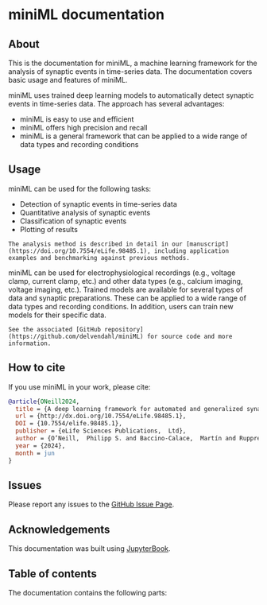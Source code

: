 # miniML documentation

## About
This is the documentation for miniML, a machine learning framework for the analysis of synaptic events in time-series data. The documentation covers basic usage and features of miniML. 

miniML uses trained deep learning models to automatically detect synaptic events in time-series data. The approach has several advantages:

- miniML is easy to use and efficient
- miniML offers high precision and recall
- miniML is a general framework that can be applied to a wide range of data types and recording conditions


## Usage

miniML can be used for the following tasks:
- Detection of synaptic events in time-series data
- Quantitative analysis of synaptic events
- Classification of synaptic events
- Plotting of results

```{seealso}
The analysis method is described in detail in our [manuscript](https://doi.org/10.7554/eLife.98485.1), including application examples and benchmarking against previous methods.
````


miniML can be used for electrophysiological recordings (e.g., voltage clamp, current clamp, etc.) and other data types (e.g., calcium imaging, voltage imaging, etc.). Trained models are available for several types of data and synaptic preparations. These can be applied to a wide range of data types and recording conditions. In addition, users can train new models for their specific data.

```{seealso}
See the associated [GitHub repository](https://github.com/delvendahl/miniML) for source code and more information.
````

## How to cite

If you use miniML in your work, please cite:
```BibTeX
@article{ONeill2024,
  title = {A deep learning framework for automated and generalized synaptic event analysis},
  url = {http://dx.doi.org/10.7554/eLife.98485.1},
  DOI = {10.7554/elife.98485.1},
  publisher = {eLife Sciences Publications,  Ltd},
  author = {O’Neill,  Philipp S. and Baccino-Calace,  Martín and Rupprecht,  Peter and Friedrich,  Rainer W. and M\"{u}ller,  Martin and Delvendahl,  Igor},
  year = {2024},
  month = jun 
}
```

## Issues

Please report any issues to the [GitHub Issue Page](https://github.com/delvendahl/miniML/issues).


## Acknowledgements

This documentation was built using [JupyterBook](https://jupyterbook.org/en/stable/intro.html).


## Table of contents

The documentation contains the following parts:

```{tableofcontents}
```
